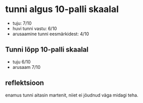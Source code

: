 # tunni algus 10-palli skaalal

-   tuju: 7/10
-   huvi tunni vastu: 6/10
-   arusaamine tunni eesmärkidest: 4/10

## Tunni lõpp 10-palli skaalal

-   tuju 6/10
-   arusaam 7/10

## reflektsioon

enamus tunni aitasin martenit, niiet ei jõudnud väga midagi teha.
